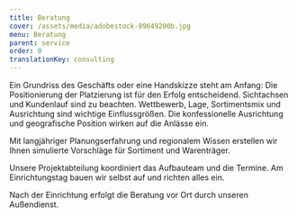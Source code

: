 ```yaml
---
title: Beratung
cover: /assets/media/adobestock-99649200b.jpg
menu: Beratung
parent: service
order: 0
translationKey: consulting
---
```

Ein Grundriss des Geschäfts oder eine Handskizze steht am Anfang: Die Positionierung der Platzierung ist für den Erfolg entscheidend. Sichtachsen und Kundenlauf sind zu beachten. Wettbewerb, Lage, Sortimentsmix und Ausrichtung sind wichtige Einflussgrößen. Die konfessionelle Ausrichtung und geografische Position wirken auf die Anlässe ein.

Mit langjähriger Planungserfahrung und regionalem Wissen erstellen wir Ihnen simulierte Vorschläge für Sortiment und Warenträger.

Unsere Projektabteilung koordiniert das Aufbauteam und die Termine. Am Einrichtungstag bauen wir selbst auf und richten alles ein.

Nach der Einrichtung erfolgt die Beratung vor Ort durch unseren Außendienst.
